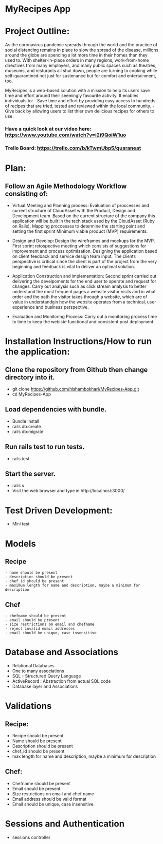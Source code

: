 # MyRecipes App

# Project Outline:
  
  As the coronavirus pandemic spreads through the world and the practice of social distancing remains in place to slow the spread of the disease, millions around the globe are spending a lot more time in their homes than they used to. With shelter-in-place orders in many regions, work-from-home directives from many employers, and many public spaces such as theatres, museums, and resturants all shut down, people are turning to cooking while self-quarantined not just for sustenance but for comfort and entertainment, too.

  MyRecipes is a web-based solution with a mission to help its users save time and effort around their seemingly favourite activity. It enables individuals to: 
    - Save time and effort by providing easy access to hundreds of recipes that are tried, tested and reviewed within the local community.
    - Give back by allowing users to list thier own delicious recipes for others to use.

### Have a quick look at our video here: https://www.youtube.com/watch?v=i2i9QoiW1uo
### Trello Board: https://trello.com/b/kTwmUbp5/quaraneat

# Plan:

  ## Follow an Agile Methodology Workflow consisting of:

  - Virtual Meeting and Planning process: Evaluation of proccesses and current structure of CloudAsset with the Product, Design and Development team. Based on the current structure of the company this application will be built in the tech stack used by the CloudAsset (Ruby on Rails). Mapping proccesses to determine the starting point and setting the first sprint Minimum viable product (MVP) requirements.

  - Design and Develop: Design the wireframes and mockups for the MVP. First sprint retospective meeting which consists of suggestions for improvement and process optimisation. Designing the application based on client feedback and service design team input. The clients perspective is critical since the client is part of the project from the very beginning and feedback is vital to deliver an optimal solution.

  - Application Construction and implementation: Second sprint carried out delivering the develpoments for the end user to operate and request for changes. Carry out analysis such as click stream analysis to better understand the most frequent pages a website visitor visits and in what order and the path the visitor takes through a website, which are of value in understandgin how the website operates from a technical, user experience and business perspective.

  - Evaluation and Monitoring Process: Carry out a monitoring process time to time to keep the webiste functional and consistent post deployment.

# Installation Instructions/How to run the application:

  ## Clone the repository from Github then change directory into it.
  - git clone https://github.com/hishambokhari/MyRecipes-App.git
  - cd MyRecipes-App

  ## Load dependencies with bundle.
  - Bundle install
  - rails db:create
  - rails db:migrate

  ## Run rails test to run tests.
  - rails test
  
  ## Start the server.
  - rails s
  - Visit the web browser and type in http://localhost:3000/ 
  

# Test Driven Development:
  - Mini test

# Models

  ## Recipe 
    - name should be present
    - description should be present
    - chef_id should be present 
    - maximum length for name and description, maybe a minimum for description

  ## Chef
    - chefname should be present
    - email should be present
    - size restrictions on email and chefname
    - reject invalid email addresses
    - email should be unique, case insensitive


# Database and Associations

  - Relational Databases
  - One to many associations
  - SQL - Structured Query Language
  - ActiveRecord : Abstraction from actual SQL code
  - Database layer and Associations
 
# Validations

  ## Recipe:
  - Recipe should be present
  - Name should be present
  - Description should be present
  - chef_id should be present
  - max length for name and description, maybe a minimum for description

  ## Chef:
  - Chefname should be present
  - Email should be present
  - Size restrictions on email and chef name
  - Email address should be valid format
  - Email should be unique, case insensitive


# Sessions and Authentication
  - sessions controller





  